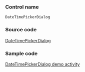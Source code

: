 ### Control name

`DateTimePickerDialog`

### Source code

[DateTimePickerDialog](https://github.com/OfficeDev/ui-fabric-android/blob/master/OfficeUIFabric/src/main/java/com/microsoft/officeuifabric/datetimepicker/DateTimePickerDialog.kt)

### Sample code

[DateTimePickerDialog demo activity](https://github.com/OfficeDev/ui-fabric-android/blob/master/OfficeUIFabric.Demo/src/main/java/com/microsoft/officeuifabricdemo/demos/DateTimePickerDialogActivity.kt)
